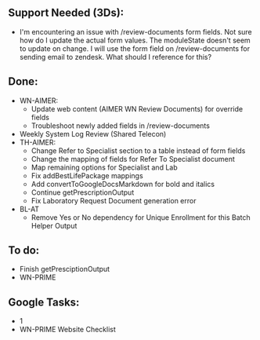 ## Support Needed (3Ds):
  - I'm encountering an issue with /review-documents form fields. Not sure how do I update the actual form values. The moduleState doesn't seem to update on change. I will use the form field on /review-documents for sending email to zendesk. What should I reference for this?
## Done:
  - WN-AIMER:
    - Update web content (AIMER WN Review Documents) for override fields
    - Troubleshoot newly added fields in /review-documents
  - Weekly System Log Review (Shared Telecon)
  - TH-AIMER:
    - Change Refer to Specialist section to a table instead of form fields
    - Change the mapping of fields for Refer To Specialist document
    - Map remaining options for Specialist and Lab
    - Fix addBestLifePackage mappings
    - Add convertToGoogleDocsMarkdown for bold and italics
    - Continue getPrescriptionOutput
    - Fix Laboratory Request Document generation error
  - BL-AT
    - Remove Yes or No dependency for Unique Enrollment for this Batch Helper Output
## To do:
  - Finish getPresciptionOutput
  - WN-PRIME
## Google Tasks:
  - 1
  - WN-PRIME Website Checklist